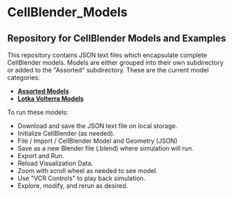 # CellBlender_Models
## Repository for CellBlender Models and Examples

This repository contains JSON text files which encapsulate complete CellBlender models.
Models are either grouped into their own subdirectory or added to the "Assorted" subdirectory.
These are the current model categories:

* **[Assorted Models](Assorted)**
* **[Lotka Volterra Models](Lotka_Volterra)**

To run these models:

* Download and save the JSON text file on local storage.
* Initialize CellBlender (as needed).
* File / Import / CellBlender Model and Geometry (JSON)
* Save as a new Blender file (.blend) where simulation will run.
* Export and Run.
* Reload Visualization Data.
* Zoom with scroll wheel as needed to see model.
* Use "VCR Controls" to play back simulation.
* Explore, modify, and rerun as desired.
